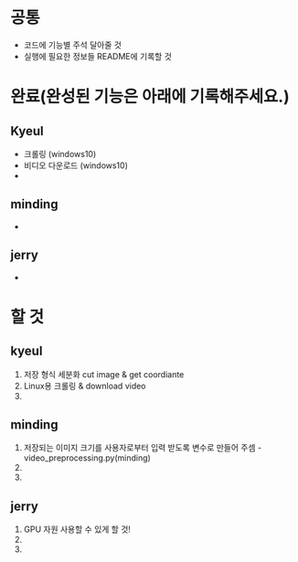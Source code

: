 # 공통
+ 코드에 기능별 주석 달아줄 것
+ 실행에 필요한 정보들 README에 기록할 것

# 완료(완성된 기능은 아래에 기록해주세요.)
## Kyeul
+ 크롤링 (windows10)
+ 비디오 다운로드 (windows10)
+

## minding
+ 

## jerry
+ 

# 할 것 

## kyeul
1. 저장 형식 세분화 cut image & get coordiante
2. Linux용 크롤링 & download video
3.

## minding
1. 저장되는 이미지 크기를 사용자로부터 입력 받도록 변수로 만들어 주셈 - video_preprocessing.py(minding)
2.
3.

## jerry
1. GPU 자원 사용할 수 있게 할 것!
2.
3.

